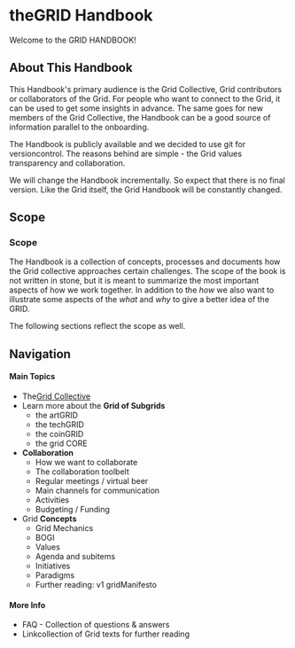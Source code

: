 # theGRID Handbook

Welcome to the GRID HANDBOOK!

## About This Handbook

This Handbook's primary audience is the Grid Collective, Grid contributors or collaborators of the Grid.
For people who want to connect to the Grid, it can be used to get some insights in advance. 
The same goes for new members of the Grid Collective, the Handbook can be a good source of information parallel to the onboarding.

The Handbook is publicly available and we decided to use git for versioncontrol.
The reasons behind are simple - the Grid values transparency and collaboration.

We will change the Handbook incrementally. So expect that there is no final version.
Like the Grid itself, the Grid Handbook will be constantly changed.

## Scope

### Scope

The Handbook is a collection of concepts, processes and documents how the Grid collective approaches certain challenges.
The scope of the book is not written in stone, but it is meant to summarize the most important aspects of how we work together.
In addition to the _how_ we also want to illustrate some aspects of the _what_ and _why_ to give a better idea of the GRID.

The following sections reflect the scope as well.

## Navigation

#### Main Topics

* The[Grid Collective](./gridCollective/gridCollective.md)
* Learn more about the **Grid of Subgrids**
	* the artGRID
	* the techGRID
	* the coinGRID
	* the grid CORE
* **Collaboration**
	* How we want to collaborate
	* The collaboration toolbelt
	* Regular meetings / virtual beer
	* Main channels for communication
	* Activities 
	* Budgeting / Funding
* Grid **Concepts**
	* Grid Mechanics
	* BOGI
	* Values
	* Agenda and subitems
	* Initiatives
	* Paradigms
	* Further reading: v1 gridManifesto 

#### More Info

* FAQ - Collection of questions & answers
* Linkcollection of Grid texts for further reading